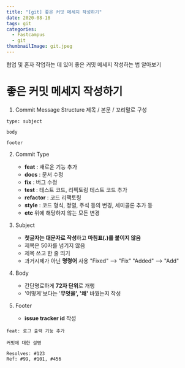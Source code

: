 ```yaml
---
title: "[git] 좋은 커밋 메세지 작성하기"
date: 2020-08-18
tags: git
categories:
  - Fastcampus
  - git
thumbnailImage: git.jpeg
---
```


<!-- more -->

협업 및 혼자 작업하는 데 있어 좋은 커밋 메세지 작성하는 법 알아보기

<!-- excerpt -->

# 좋은 커밋 메세지 작성하기

1. Commit Message Structure
   제목 / 본문 / 꼬리말로 구성
  ```
  type: subject

  body

  footer
  ```

2. Commit Type

   - **feat** : 새로운 기능 추가
   - **docs** : 문서 수정
   - **fix** : 버그 수정
   - **test** : 테스트 코드, 리펙토링 테스트 코드 추가
   - **refactor** : 코드 리팩토링
   - **style** : 코드 형식, 정렬, 주석 등의 변경, 세미콜론 추가 등
   - **etc** 위에 해당하지 않는 모든 변경

3) Subject

   - **첫글자는 대문자로 작성**하고 **마침표(.)를 붙이지 않음**
   - 제목은 50자를 넘기지 않음
   - 제목 쓰고 한 줄 띄기
   - 과거시제가 아닌 **명령어** 사용
     "Fixed" —> "Fix"
     "Added" —> "Add"

4) Body

   - 간단명료하게 **72자 단위**로 개행
   - '어떻게'보다는 '**무엇을', '왜'** 바꿨는지 작성

5) Footer

   - **issue tracker id** 작성
```
feat: 로그 출력 기능 추가

커밋에 대한 설명

Resolves: #123
Ref: #99, #101, #456
```
